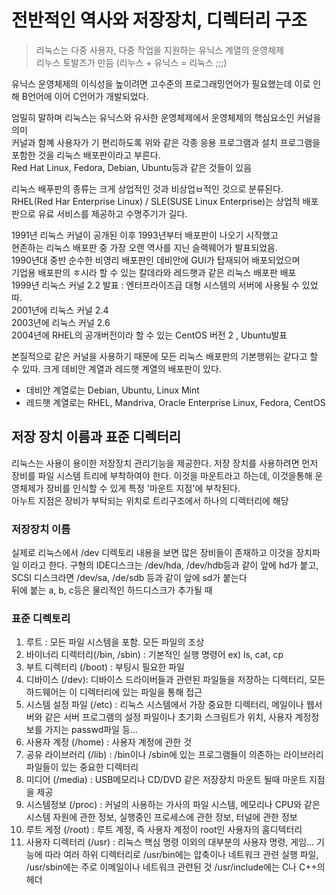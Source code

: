 # 전반적인 역사와 저장장치, 디렉터리 구조

>리눅스는 다중 사용자, 다중 작업을 지원하는 유닉스 계열의 운영체제    
리누스 토발즈가 만듬 (리누스 + 유닉스 = 리눅스 ;;;)

유닉스 운영체제의 이식성을 높이려면 고수준의 프로그래밍언어가 필요했는데 이로 인해 B언어에 이어  C언어가 개발되었다. 

엄밀히 말하며 리눅스는 유닉스와 유사한 운영체제에서 운영체제의 핵심요소인 커널을 의미   
커널과 함꼐 사용자가 기 편리하도록 위와 같은 각종 응용 프로그램과 설치 프로그램을 포함한 것을 리눅스 배포판이라고 부른다.     
Red Hat Linux, Fedora, Debian, Ubuntu등과 같은 것들이 있음      

리눅스 배푸판의 종류는 크게 상업적인 것과 비상업ㅂ적인 것으로 분류된다.    
RHEL(Red Har Enterprise Linux) / SLE(SUSE Linux Enterprise)는 상업적 배포판으로 유료 서비스를 제공하고 수명주기가 길다.      

1991년 리눅스 커널이 공개된 이후 1993년부터 배포판이 나오기 시작했고   
현존하는 리눅스 배포판 중 가장 오랜 역사를 지닌 슬랙웨어가 발표되었음.    
1990년대 중반 순수한 비영리 배포판인 데비안에 GUI가 탑재되어 배포되었으며     
기업용 배포판의 ㅎ시라 할 수 있는 칼데라와 레드햇과 같은 리눅스 배포판 배포   
1999년 리눅스 커널 2.2 발표 : 엔터프라이즈급 대형 시스템의 서버에 사용될 수 있었따.    
2001년에 리눅스 커널 2.4   
2003년에 리눅스 커널 2.6     
2004년에 RHEL의 공개버전이라 할 수 있는 CentOS 버전 2 , Ubuntu발표    

본질적으로 같은 커널을 사용하기 때문에 모든 리눅스 배포판의 기본행위는 같다고 할 수 있따. 
크게 데비안 계열과 레드햇 계열의 배포판이 있다.
- 데비안 계열로는 Debian, Ubuntu, Linux Mint   
- 레드햇 계열로는 RHEL, Mandriva, Oracle Enterprise Linux, Fedora, CentOS

## 저장 장치 이름과 표준 디렉터리
리눅스는 사용이 용이한 저장장치 관리기능을 제공한다.
저장 장치를 사용하려면 먼저 장비를 파일 시스템 트리에 부착하여야 한다. 
이것을 마운트라고 하는데, 이것을통해 운영체제가 장비를 인식할 수 있게 특정 '마운트 지점'에 부착된다.     
아누트 지점은 장비가 부탁되는 위치로 트리구조에서 하나의 디렉터리에 해당

### 저장장치 이름
실제로 리눅스에서 /dev 디렉토리 내용을 보면 많은 장비들이 존재하고 이것을 장치파일 이라고 한다.
구형의 IDE디스크는 /dev/hda, /dev/hdb등과 같이 앞에  hd가 붙고, SCSI 디스크라면 /dev/sa, /de/sdb 등과 같이 앞에 sd가 붙는다     
뒤에 붙는 a, b, c등은 물리적인 하드디스크가 추가될 때

### 표준 디렉토리
1) 루트 : 모든 파일 시스템을 포함. 모든 파일의 조상
2) 바이너리 디렉터리(/bin, /sbin) : 기본적인 실행 명령어 ex) ls, cat, cp
3) 부트 디렉터리 (/boot) : 부팅시 필요한 파일
4) 디바이스 (/dev): 디바이스 드라이버들과 관련된 파일들을 저장하는 디렉터리, 모든 하드웨어는 이 디렉터리에 있는 파일을 통해 접근
5) 시스템 설정 파일 (/etc) : 리눅스 시스템에서 가장 중요한 디렉터리, 메일이나 웹서버와 같은 서버 프로그램의 설정 파일이나 초기화 스크림트가 위치, 사용자 계정정보를 가지는 passwd파일 등...
6) 사용자 계정 (/home) : 사용자 계정에 관한 것 
7) 공유 라이브러리 (/lib) : /bin이나 /sbin에 있는 프로그램들이 의존하는 라이브러리 파일들이 있는 중요한 디렉터리   
8) 미디어 (/media) : USB메모리나 CD/DVD 같은 저장장치 마운트 될때 마운트 지점을 제공
9) 시스템정보 (/proc) : 커널의 사용하는 가사의 파일 시스템, 메모리나 CPU와 같은 시스템 자원에 관한 정보, 실행중인 프로세스에 관한 정보, 터널에 관한 정보
10) 루트 게정 (/root) : 루트 계정, 즉 사용자 계정이 root인 사용자의 홈디텍터리
11) 사용자 디렉터리 (/usr) : 리눅스 핵심 명령 이외의 대부분의 사용자 명령, 게임... 기능에 따라 여러 하위 디렉터리로 /usr/bin에는 압축이나 네트워크 관련 실행 파일, /usr/sbin에는 주로 이메일이나 네트워크 관련된 것 /usr/include에는 C나 C++의 헤더
